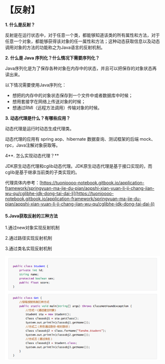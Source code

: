 # 【反射】

**1. 什么是反射？**

反射是在运行状态中，对于任意一个类，都能够知道该类的所有属性和方法，对于任意一个对象，都能够获得该对象的任一属性和方法；这种动态获取信息以及动态调用对象的方法的功能称之为Java语言的反射机制。

**2. 什么是 Java 序列化？什么情况下需要序列化？**

Java序列化是为了保存各种对象在内存中的状态，并且可以把保存的对象状态再读出来。

以下情况需要使用Java序列化：

* 想把的内存中的对象状态保存到一个文件中或者数据库中时候；
* 想用套接字在网络上传送对象的时候；
* 想通过RMI（远程方法调用）传输对象的时候。

**3. 动态代理是什么？有哪些应用？**

动态代理是运行时动态生成代理类。

动态代理的应用有 spring aop、hibernate 数据查询、测试框架的后端 mock、rpc，Java注解对象获取等。

4**. 怎么实现动态代理？**

JDK原生动态代理和cglib动态代理。JDK原生动态代理是基于接口实现的，而cglib是基于继承当前类的子类实现的。

代理具体内参考：[https://tuonioooo-notebook.gitbook.io/application-framework/springyuan-ma-jie-du-pian/aopshi-xian-yuan-li-ji-chang-jian-wu-qu/cglibhe-jdk-dong-tai-dai-li](https://tuonioooo-notebook.gitbook.io/application-framework/springyuan-ma-jie-du-pian/aopshi-xian-yuan-li-ji-chang-jian-wu-qu/cglibhe-jdk-dong-tai-dai-li)

#### 5.Java获取反射的三种方法

1.通过new对象实现反射机制 

2.通过路径实现反射机制 

3.通过类名实现反射机制

![](../.gitbook/assets/image%20%284%29.png)



